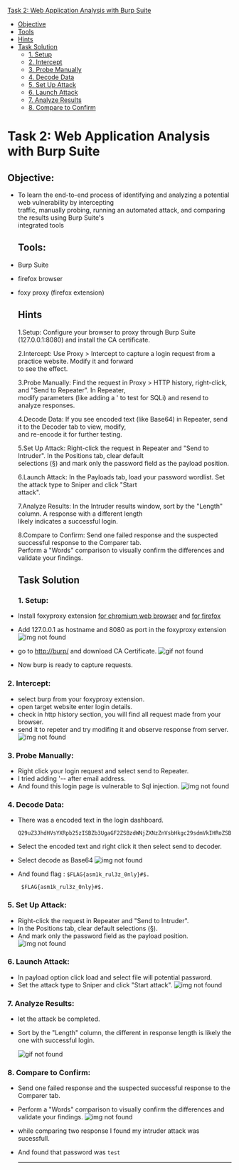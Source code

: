 [Task 2: Web Application Analysis with Burp Suite](#task-2-web-application-analysis-with-burp-suite)
- [Objective](#objective)
- [Tools](#tools)
- [Hints](#hints)
- [Task Solution](#task-solution)
  - [1. Setup](#1-setup)
  - [2. Intercept](#2-intercept)
  - [3. Probe Manually](#3-probe-manually)
  - [4. Decode Data](#4-decode-data)
  - [5. Set Up Attack](#5-set-up-attack)
  - [6. Launch Attack](#6-launch-attack)
  - [7. Analyze Results](#7-analyze-results)
  - [8. Compare to Confirm](#8-compare-to-confirm)



# Task 2: Web Application Analysis with Burp Suite

## Objective: 
- To learn the end-to-end process of identifying and analyzing a potential web vulnerability by intercepting <br>traffic, manually probing, running an automated attack, and comparing the results using Burp Suite's<br> integrated tools

  ## Tools:
- Burp Suite
- firefox browser
- foxy proxy (firefox extension)

  ## Hints

  1.Setup: Configure your browser to proxy through Burp Suite (127.0.0.1:8080) and install the CA certificate.

  2.Intercept: Use Proxy > Intercept to capture a login request from a practice website. Modify it and forward <br> to see the effect.

  3.Probe Manually: Find the request in Proxy > HTTP history, right-click, and "Send to Repeater". In Repeater,<br> modify parameters (like adding a ' to test for SQLi) and resend to analyze responses.

  4.Decode Data: If you see encoded text (like Base64) in Repeater, send it to the Decoder tab to view, modify,<br> and re-encode it for further testing.

  5.Set Up Attack: Right-click the request in Repeater and "Send to Intruder". In the Positions tab, clear default<br>
   selections (§) and mark only the password field as the payload position.

  6.Launch Attack: In the Payloads tab, load your password wordlist. Set the attack type to Sniper and click "Start<br>
   attack".
  
  7.Analyze Results: In the Intruder results window, sort by the "Length" column. A response with a different length<br>
    likely indicates a successful login.
  
  8.Compare to Confirm: Send one failed response and the suspected successful response to the Comparer tab. <br>Perform a
    "Words" comparison to visually confirm the differences and validate your findings.

  ## Task Solution

  ### 1. Setup:

- Install foxyproxy extension [for chromium web browser](https://chromewebstore.google.com/detail/foxyproxy/gcknhkkoolaabfmlnjonogaaifnjlfnp) and [for firefox](https://addons.mozilla.org/en-US/firefox/addon/foxyproxy-standard/?utm_source=addons.mozilla.org&utm_medium=referral&utm_content=search)
- Add 127.0.0.1 as hostname and 8080 as port in the foxyproxy extension
   ![img not found](assets/foxy-proxy.png)
- go to [http://burp/](http://burp/) and download CA Certificate.
 ![gif not found](assets/crt-install.gif)
- Now burp is ready to capture requests.
 ### 2. Intercept:
- select burp from your foxyproxy extension.
- open target website enter login details.
- check in http history section, you will find all request made from your browser.
- send it to repeter and try modifing it and observe response from server.
 ![img not found](assets/login-req-captured.png)

### 3. Probe Manually:

- Right click your login request and select send to Repeater.
- I tried adding '-- after email address.
- And found this login page is vulnerable to Sql injection.
 ![img not found](assets/sql-injection.png)

### 4. Decode Data:
- There was a encoded text in the login dashboard.

      Q29uZ3JhdHVsYXRpb25zISBZb3UgaGF2ZSBzdWNjZXNzZnVsbHkgc29sdmVkIHRoZSBsYWIgZGVzaWduZWQgYnkgQXNtaWssICRGTEFHe2FzbTFrX3J1bDN6XzBubHl9IyQ=.
- Select the encoded text and right click it then select send to decoder.
- Select decode as Base64
![img not found](assets/msg-decoded.png)
- And found flag : `$FLAG{asm1k_rul3z_0nly}#$.`

       $FLAG{asm1k_rul3z_0nly}#$.

### 5. Set Up Attack:

- Right-click the request in Repeater and "Send to Intruder".
- In the Positions tab, clear default selections (§).
- And mark only the password field as the payload position.
![img not found](assets/intruder-payload.png)

### 6. Launch Attack: 
- In payload option click load and select file will potential password.
- Set the attack type to Sniper and click "Start attack".
  ![img not found](assets/intruder-payload.png)

### 7. Analyze Results:
- let the attack be completed.
- Sort by the "Length" column, the different in response length is likely the one with successful login.

   ![gif not found](assets/intruder-brute.gif)

### 8. Compare to Confirm: 

- Send one failed response and the suspected successful response to the Comparer tab.
- Perform a "Words" comparison to visually confirm the differences and validate your findings.
![img not found](assets/compare.png)
- while comparing two response I found my intruder attack was sucessfull.
- And found that password was `test`
  
  ---

  
